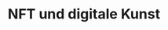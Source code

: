 ---
layout: topic
style_id: topic
title: NFT und digitale Kunst
description:
header_titel: NFT und digitale Kunst
header_image: /uploads/dscf0361---homepage-2.jpg
erfolge:
intro_titel:
intro_text_markdown:
intro_link_text:
intro_link:
abschnitte:
redirect_from:
redirect_to:
sitemap: true
---